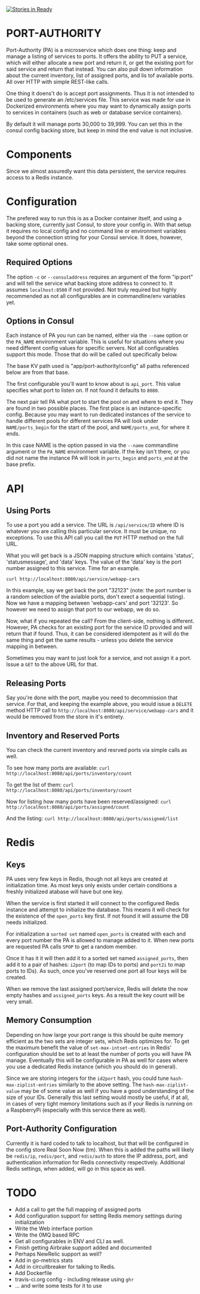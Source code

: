 [![Stories in Ready](https://badge.waffle.io/therealbill/port-authority.png?label=ready&title=Ready)](https://waffle.io/therealbill/port-authority)
# PORT-AUTHORITY

Port-Authority (PA) is a microservice which does one thing: keep and manage a
listing of services to ports. It offers the ability to PUT a service, which
will either allocate a new port and return it, or get the existing port for
said service and return that instead. You can also pull down information about
the current inventory, list of assigned ports, and lis tof available ports. All
over HTTP with simple REST-like calls.

One thing it doens't do is accept port assignments. Thus it is not intended to
be used to generate an /etc/services file. This service was made for use in
Dockerized environments where you may want to dynamically assign ports to
services in containers (such as web or database service containers).

By default it will manage ports 30,000 to 39,999. You can set this in the
consul config backing store, but keep in mind the end value is not inclusive.


# Components

Since we almost assuredly want this data persistent, the service
requires access to a Redis instance.


# Configuration

The prefered way to run this is as a Docker container itself, and using a
backing store, currently just Consul, to store your config in. With that setup
it requires no local config and no command line or environment variables beyond
the connection string for your Consul service. It does, however, take some
optional ones.

## Required Options

The option `-c` or `--consuladdress` requires an argument of the form "ip:port"
and will tell the service what backing store address to connect to. It assumes
`localhost:8500` if not provided. Not truly required but highly recommended as
not all configurables are in commandline/env variables yet.

## Options in Consul

Each instance of PA you run can be named, either via the `--name` option
or the `PA_NAME` environment variable. This is useful for situations
where you need different config values for specific servers. Not all
configurables support this mode. Those that do will be called out
specifically below.

The base KV path used is "app/port-authority/config" all paths
referenced below are from that base. 

The first configurable you'll want to know about is `api_port`. This
value specifies what port to listen on. If not found it defaults to
`8080`.

The next pair tell PA what port to start the pool on and where to end
it. They are found in two possible places. The first place is an
instance-specific config. Because you may want to run dedicated
instances of the service to handle different pools for different
services PA will look under `NAME/ports_begin` for the start of the
pool, and `NAME/ports_end`, for where it ends. 

In this case NAME is the option passed in via the `--name` commandline
argument or the `PA_NAME` environment variable.  If the key isn't there,
or you did not name the instance PA will look in `ports_begin` and
`ports_end` at the base prefix.


# API

## Using Ports


To use a port you add a service. The URL is `/api/service/ID` where ID
is whatever you are calling this particular service. It must be unique,
no exceptions. To use this API call you call the `PUT` HTTP method on
the full URL.

What you will get back is a JSON mapping structure which contains 'status',
'statusmessage', and 'data' keys. The value of the 'data' key is the
port number assigned to this service. Time for an example.

`curl http://localhost:8080/api/service/webapp-cars`

In this example, say we get back the port "32123" (note: the port number
is a random selection of the avialble ports, don't exect a sequential
listing). Now we have a mapping between 'webapp-cars' and port '32123'.
So however we need to assign that port to our webapp, we do so.

Now, what if you repeated the call? From the client-side, nothing is
different. However, PA checks for an existing port for the service ID
provided and will return that if found. Thus, it can be considered
idempotent as it will do the same thing and get the same results -
unless you delete the service mapping in between.

Sometimes you may want to just look for a service, and not assign it a
port. Issue a `GET` to the above URL for that.

## Releasing Ports

Say you're done with the port, maybe you need to decommission that
service. For that, and keeping the example above, you would issue a
`DELETE` method HTTP call to
`http://localhost:8080/api/service/webapp-cars` and it would be removed
from the store in it's entirety.

## Inventory and Reserved Ports

You can check the current inventory and resrved ports via simple calls
as well.

To see how many ports are available: 
`curl http://localhost:8080/api/ports/inventory/count`

To get the list of them:
`curl http://localhost:8080/api/ports/inventory/count`

Now for listing how many ports have been reserved/assigned:
`curl http://localhost:8080/api/ports/assigned/count`

And the listing:
`curl http://localhost:8080/api/ports/assigned/list`

# Redis 

## Keys

PA uses very few keys in Redis, though not all keys are created at
initialization time. As most keys only exists under certain conditions
a freshly initialized atabase will have but one key.

When the service is first started it will connect to the configured
Redis instance and attempt to initialize the database. This means it
will check for the existence of the `open_ports` key first. If not found
it will assume the DB needs initialized.

For initialization a `sorted set` named `open_ports` is created with
each and every port number the PA is allowed to manage added to it. When
new ports are requested PA calls `SPOP` to get a random member.

Once it has it it will then add it to a sorted set named
`assigned_ports`, then add it to a pair of hashes: `i2port` (to map IDs
to ports) and `port2i` to map ports to IDs). As such, once you've
reserved one port all four keys will be created.

When we remove the last assigned port/service, Redis will delete the now empty
hashes and `assigned_ports` keys. As a result the key count will be very
small. 

## Memory Consumption

Depending on how large your port range is this should be quite memory
efficient as the two sets are integer sets, which Redis optimizes for. To
get the maximum benefit the value of `set-max-intset-entries` in Redis'
configuration should be set to at least the number of ports you will
have PA manage. Eventually this will be configurable in PA as well for
cases where you use a dedicated Redis instance (which you should do in
general).

Since we are storing integers for the `id2port` hash, you could tune
`hash-max-ziplist-entries` similarly to the above setting. The
`hash-max-ziplist-value` may be of some value as well if you have a good
understanding of the size of your IDs. Generally this last setting would
mostly be useful, if at all, in cases of very tight memory limitations
such as if your Redis is running on a RaspberryPi (especially with this
service there as well).



## Port-Authority Configuration

Currently it is hard coded to talk to localhost, but that will be
configured in the config store Real Soon Now (tm). When this is added
the paths will likely be `redis/ip`, `redis/port`, and `redis/auth` to
store the IP address, port, and authentication information for Redis
connectivity respectively. Additional Redis settings, when added, will
go in this space as well.



# TODO

 * Add a call to get the full mapping of assigned ports
 * Add configuration support for setting Redis memory settings during
   initialization
 * Write the Web interface portion 
 * Write the 0MQ based RPC
 * Get all configurables in ENV and CLI as well.
 * Finish getting Airbrake support added and documented
 * Perhaps NewRelic support as well?
 * Add in go-metrics stats
 * Add in circuitbreaker for talking to Redis.
 * Add Dockerfile
 * travis-ci.org config - including release using `ghr`
 * ... and write some tests for it to use
